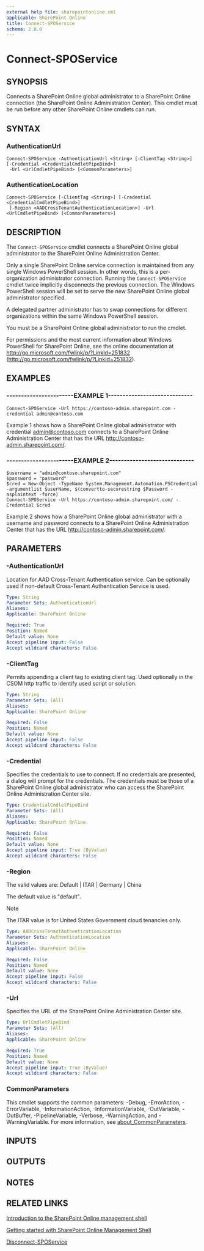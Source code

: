 ```yaml
---
external help file: sharepointonline.xml
applicable: SharePoint Online
title: Connect-SPOService
schema: 2.0.0
---
```


# Connect-SPOService

## SYNOPSIS

Connects a SharePoint Online global administrator to a SharePoint Online connection (the SharePoint Online Administration Center).
This cmdlet must be run before any other SharePoint Online cmdlets can run.


## SYNTAX

### AuthenticationUrl

```
Connect-SPOService -AuthenticationUrl <String> [-ClientTag <String>] [-Credential <CredentialCmdletPipeBind>]
 -Url <UrlCmdletPipeBind> [<CommonParameters>]
```

### AuthenticationLocation

```
Connect-SPOService [-ClientTag <String>] [-Credential <CredentialCmdletPipeBind>]
 [-Region <AADCrossTenantAuthenticationLocation>] -Url <UrlCmdletPipeBind> [<CommonParameters>]
```

## DESCRIPTION

The `Connect-SPOService` cmdlet connects a SharePoint Online global administrator to the SharePoint Online Administration Center.

Only a single SharePoint Online service connection is maintained from any single Windows PowerShell session.
In other words, this is a per-organization administrator connection.
Running the `Connect-SPOService` cmdlet twice implicitly disconnects the previous connection.
The Windows PowerShell session will be set to serve the new SharePoint Online global administrator specified.

A delegated partner administrator has to swap connections for different organizations within the same Windows PowerShell session.

You must be a SharePoint Online global administrator to run the cmdlet.

For permissions and the most current information about Windows PowerShell for SharePoint Online, see the online documentation at http://go.microsoft.com/fwlink/p/?LinkId=251832 (http://go.microsoft.com/fwlink/p/?LinkId=251832).


## EXAMPLES

### -----------------------EXAMPLE 1-----------------------------

```
Connect-SPOService -Url https://contoso-admin.sharepoint.com -credential admin@contoso.com
```

Example 1 shows how a SharePoint Online global administrator with credential admin@contoso.com connects to a SharePoint Online Administration Center that has the URL http://contoso-admin.sharepoint.com/.


### -----------------------EXAMPLE 2-----------------------------

```
$username = "admin@contoso.sharepoint.com"
$password = "password"
$cred = New-Object -TypeName System.Management.Automation.PSCredential -argumentlist $userName, $(convertto-securestring $Password -asplaintext -force)
Connect-SPOService -Url https://contoso-admin.sharepoint.com/ -Credential $cred
```

Example 2 shows how a SharePoint Online global administrator with a username and password connects to a SharePoint Online Administration Center that has the URL http://contoso-admin.sharepoint.com/.


## PARAMETERS

### -AuthenticationUrl

Location for AAD Cross-Tenant Authentication service. Can be optionally used if non-default Cross-Tenant Authentication Service is used.

```yaml
Type: String
Parameter Sets: AuthenticationUrl
Aliases: 
Applicable: SharePoint Online

Required: True
Position: Named
Default value: None
Accept pipeline input: False
Accept wildcard characters: False
```

### -ClientTag

Permits appending a client tag to existing client tag. Used optionally in the CSOM http traffic to identify used script or solution.

```yaml
Type: String
Parameter Sets: (All)
Aliases: 
Applicable: SharePoint Online

Required: False
Position: Named
Default value: None
Accept pipeline input: False
Accept wildcard characters: False
```

### -Credential

Specifies the credentials to use to connect. If no credentials are presented, a dialog will prompt for the credentials. The credentials must be those of a SharePoint Online global administrator who can access the SharePoint Online Administration Center site.


```yaml
Type: CredentialCmdletPipeBind
Parameter Sets: (All)
Aliases: 
Applicable: SharePoint Online

Required: False
Position: Named
Default value: None
Accept pipeline input: True (ByValue)
Accept wildcard characters: False
```

### -Region

The valid values are: Default | ITAR | Germany | China

The default value is "default".

> [!NOTE] 
> The ITAR value is for United States Government cloud tenancies only.  


```yaml
Type: AADCrossTenantAuthenticationLocation
Parameter Sets: AuthenticationLocation
Aliases: 
Applicable: SharePoint Online

Required: False
Position: Named
Default value: None
Accept pipeline input: False
Accept wildcard characters: False
```

### -Url
Specifies the URL of the SharePoint Online Administration Center site.


```yaml
Type: UrlCmdletPipeBind
Parameter Sets: (All)
Aliases: 
Applicable: SharePoint Online

Required: True
Position: Named
Default value: None
Accept pipeline input: True (ByValue)
Accept wildcard characters: False
```

### CommonParameters

This cmdlet supports the common parameters: -Debug, -ErrorAction, -ErrorVariable, -InformationAction, -InformationVariable, -OutVariable, -OutBuffer, -PipelineVariable, -Verbose, -WarningAction, and -WarningVariable. For more information, see [about_CommonParameters](http://go.microsoft.com/fwlink/?LinkID=113216).

## INPUTS

## OUTPUTS

## NOTES

## RELATED LINKS

[Introduction to the SharePoint Online management shell](https://support.office.com/en-us/article/introduction-to-the-sharepoint-online-management-shell-c16941c3-19b4-4710-8056-34c034493429)

[Getting started with SharePoint Online Management Shell](https://docs.microsoft.com/en-us/powershell/sharepoint/sharepoint-online/connect-sharepoint-online?view=sharepoint-ps)

[Disconnect-SPOService](Disconnect-SPOService.md)
